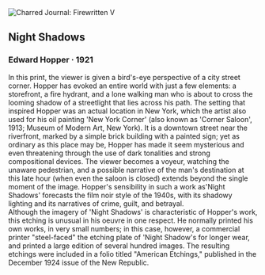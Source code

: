 <div class="artwork-of-the-day">
  <div class="container">
    <div class="img-wrapper">
      <img
        src="https://uploads2.wikiart.org/images/edward-hopper/night-shadows-1921.jpg"
        alt="Charred Journal: Firewritten V" />
    </div>
    <div class="artwork-detail">
      <div class="artwork-origin"> 
        <h2 class="artwork-name">Night Shadows</h2>
        <h3 class="artist">
          Edward Hopper
                    ·  1921
        </h3>
      </div>
      <p class="description">
        <span class="artwork-description-text ng-binding" ng-bind-html="viewModel.ArtworkOfTheDay.Description | unsafe">In this print, the viewer is given a bird's-eye perspective of a city street corner. Hopper has evoked an entire world with just a few elements: a storefront, a fire hydrant, and a lone walking man who is about to cross the looming shadow of a streetlight that lies across his path. The setting that inspired Hopper was an actual location in New York, which the artist also used for his oil painting 'New York Corner' (also known as 'Corner Saloon', 1913; Museum of Modern Art, New York). It is a downtown street near the riverfront, marked by a simple brick building with a painted sign; yet as ordinary as this place may be, Hopper has made it seem mysterious and even threatening through the use of dark tonalities and strong compositional devices. The viewer becomes a voyeur, watching the unaware pedestrian, and a possible narrative of the man's destination at this late hour (when even the saloon is closed) extends beyond the single moment of the image. Hopper's sensibility in such a work as'Night Shadows' forecasts the film noir style of the 1940s, with its shadowy lighting and its narratives of crime, guilt, and betrayal.
<br>Although the imagery of 'Night Shadows' is characteristic of Hopper's work, this etching is unusual in his oeuvre in one respect. He normally printed his own works, in very small numbers; in this case, however, a commercial printer "steel-faced" the etching plate of 'Night Shadow's for longer wear, and printed a large edition of several hundred images. The resulting etchings were included in a folio titled "American Etchings," published in the December 1924 issue of the New Republic.</span>
                        <div class="text-shadow-container" ng-show="showShadow" style=""></div>
      </p>
    </div>
  </div>

</div>

